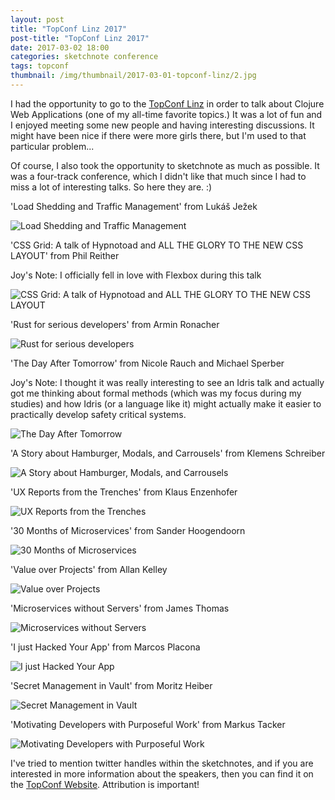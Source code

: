 ```yaml
---
layout: post
title: "TopConf Linz 2017"
post-title: "TopConf Linz 2017"
date: 2017-03-02 18:00
categories: sketchnote conference
tags: topconf
thumbnail: /img/thumbnail/2017-03-01-topconf-linz/2.jpg
---
```


I had the opportunity to go to the [TopConf Linz](https://www.topconf.com/conference/linz-2017) in order to talk about Clojure Web Applications (one of my all-time favorite topics.) It was a lot of fun and I enjoyed meeting some new people and having interesting discussions. It might have been nice if there were more girls there, but I'm used to that particular problem...

Of course, I also took the opportunity to sketchnote as much as possible. It was a four-track conference, which I didn't like that much since I had to miss a lot of interesting talks. So here they are. :)

'Load Shedding and Traffic Management' from Lukáš Ježek

![Load Shedding and Traffic Management](/img/2017-03-01-topconf-linz/1.jpg "Load Shedding and Traffic Management")

'CSS Grid: A talk of Hypnotoad and ALL THE GLORY TO THE NEW CSS LAYOUT' from Phil Reither

Joy's Note: I officially fell in love with Flexbox during this talk

![CSS Grid: A talk of Hypnotoad and ALL THE GLORY TO THE NEW CSS LAYOUT](/img/2017-03-01-topconf-linz/2.jpg "CSS Grid: A talk of Hypnotoad and ALL THE GLORY TO THE NEW CSS LAYOUT")

'Rust for serious developers' from Armin Ronacher

![Rust for serious developers](/img/2017-03-01-topconf-linz/3.jpg "Rust for serious developers")

'The Day After Tomorrow' from Nicole Rauch and Michael Sperber

Joy's Note: I thought it was really interesting to see an Idris talk and actually got me thinking about formal methods (which was my focus during my studies) and how Idris (or a language like it) might actually make it easier to practically develop safety critical systems.

![The Day After Tomorrow](/img/2017-03-01-topconf-linz/4.jpg "The Day After Tomorrow")

'A Story about Hamburger, Modals, and Carrousels' from Klemens Schreiber

![A Story about Hamburger, Modals, and Carrousels](/img/2017-03-01-topconf-linz/5.jpg "A Story about Hamburger, Modals, and Carrousels")

'UX Reports from the Trenches' from Klaus Enzenhofer

![UX Reports from the Trenches](/img/2017-03-01-topconf-linz/6.jpg "UX Reports from the Trenches")

'30 Months of Microservices' from Sander Hoogendoorn

![30 Months of Microservices](/img/2017-03-01-topconf-linz/7.jpg "30 Months of Microservices")

'Value over Projects' from Allan Kelley

![Value over Projects](/img/2017-03-01-topconf-linz/8.jpg "Value over Projects")

'Microservices without Servers' from James Thomas

![Microservices without Servers](/img/2017-03-01-topconf-linz/9.jpg "Microservices without Servers")

'I just Hacked Your App' from Marcos Placona

![I just Hacked Your App](/img/2017-03-01-topconf-linz/10.jpg "I just Hacked Your App")

'Secret Management in Vault' from Moritz Heiber

![Secret Management in Vault](/img/2017-03-01-topconf-linz/11.jpg "Secret Management in Vault")

'Motivating Developers with Purposeful Work' from Markus Tacker

![Motivating Developers with Purposeful Work](/img/2017-03-01-topconf-linz/12.jpg "Motivating Developers with Purposeful Work")

I've tried to mention twitter handles within the sketchnotes, and if you are interested in more information about the speakers, then you can find it on the [TopConf Website](https://www.topconf.com/conference/linz-2017). Attribution is important!
